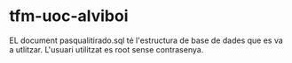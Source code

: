 # tfm-uoc-alviboi

EL document pasqualitirado.sql té l'estructura de base de dades que es va a utlitzar. L'usuari utilitzat es root sense contrasenya.
